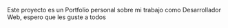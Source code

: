 Este proyecto es un Portfolio personal sobre mi trabajo como Desarrollador Web, espero que les guste a todos 
